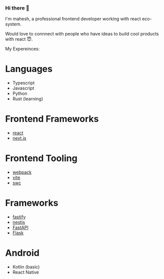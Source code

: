 ### Hi there 👋

<!--
**b4s36t4/b4s36t4** is a ✨ _special_ ✨ repository because its `README.md` (this file) appears on your GitHub profile.

Here are some ideas to get you started:

- 🔭 I’m currently working on ...
- 🌱 I’m currently learning ...
- 👯 I’m looking to collaborate on ...
- 🤔 I’m looking for help with ...
- 💬 Ask me about ...
- 📫 How to reach me: ...
- 😄 Pronouns: ...
- ⚡ Fun fact: ...
-->

I'm mahesh, a professional frontend developer working with react eco-system.

Would love to connnect with people who have ideas to build cool products with react 😇.


My Expereinces:

# Languages

* Typescript
* Javascript
* Python
* Rust (learning)

# Frontend Frameworks
* [react](https://github.com/facebook/react)
* [next.js](https://github.com/vercel/next.js)

# Frontend Tooling

* [webpack](https://github.com/webpack/webpack)
* [vite](https://github.com/vitejs/vite)
* [swc](https://github.com/swc-project/swc)

# Frameworks

* [fastify](https://github.com/fastify/fastify)
* [nestjs](https://github.com/nestjs/nest)
* [FastAPI](https://github.com/tiangolo/fastapi)
* [Flask](#)

# Android

* Kotlin (basic)
* React Native

